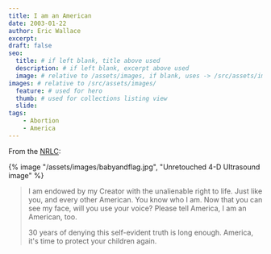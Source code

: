 ```yaml
---
title: I am an American
date: 2003-01-22
author: Eric Wallace
excerpt:
draft: false
seo:
  title: # if left blank, title above used
  description: # if left blank, excerpt above used
  image: # relative to /assets/images, if blank, uses -> /src/assets/images/meta/default.png
images: # relative to /src/assets/images/
  feature: # used for hero
  thumb: # used for collections listing view
  slide:
tags:
    - Abortion
    - America
---
```

From the [NRLC](http://www.nrlc.org/):

{% image "/assets/images/babyandflag.jpg", "Unretouched 4-D Ultrasound image" %}

> I am endowed by my Creator
> with the unalienable right to life.
> Just like you, and every other American.
> You know who I am.
> Now that you can see my face,
> will you use your voice?
> Please tell America,
> I am an American, too.
>
> 30 years of denying this self-evident truth is long enough.
> America, it's time to protect your children again.
